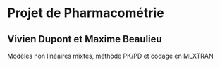 # Projet de Pharmacométrie
## Vivien Dupont et Maxime Beaulieu


Modèles non linéaires mixtes, méthode PK/PD et codage en MLXTRAN
